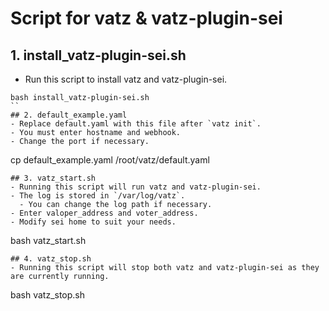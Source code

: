# Script for vatz & vatz-plugin-sei
## 1. install_vatz-plugin-sei.sh
- Run this script to install vatz and vatz-plugin-sei. 
```
bash install_vatz-plugin-sei.sh
``
## 2. default_example.yaml
- Replace default.yaml with this file after `vatz init`.
- You must enter hostname and webhook.
- Change the port if necessary.
```
cp default_example.yaml /root/vatz/default.yaml
```
## 3. vatz_start.sh
- Running this script will run vatz and vatz-plugin-sei. 
- The log is stored in `/var/log/vatz`.
  - You can change the log path if necessary.
- Enter valoper_address and voter_address.
- Modify sei home to suit your needs.
```
bash vatz_start.sh
```
## 4. vatz_stop.sh
- Running this script will stop both vatz and vatz-plugin-sei as they are currently running.
```
bash vatz_stop.sh
```
